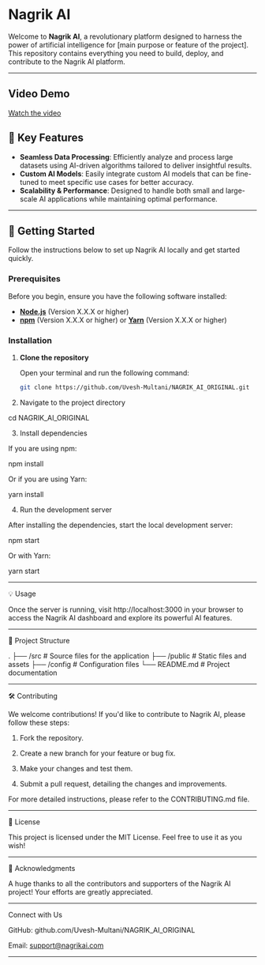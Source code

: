 
# Nagrik AI

Welcome to **Nagrik AI**, a revolutionary platform designed to harness the power of artificial intelligence for [main purpose or feature of the project]. This repository contains everything you need to build, deploy, and contribute to the Nagrik AI platform.

---
## Video Demo

[Watch the video](https://github.com/Uvesh-Multani/Nagrik_AI/raw/main/video.mp4)



## 🌟 Key Features

- **Seamless Data Processing**: Efficiently analyze and process large datasets using AI-driven algorithms tailored to deliver insightful results.
- **Custom AI Models**: Easily integrate custom AI models that can be fine-tuned to meet specific use cases for better accuracy.
- **Scalability & Performance**: Designed to handle both small and large-scale AI applications while maintaining optimal performance.

---

## 🚀 Getting Started

Follow the instructions below to set up Nagrik AI locally and get started quickly.

### Prerequisites

Before you begin, ensure you have the following software installed:

- **[Node.js](https://nodejs.org/)** (Version X.X.X or higher)
- **[npm](https://www.npmjs.com/)** (Version X.X.X or higher) or **[Yarn](https://yarnpkg.com/)** (Version X.X.X or higher)

### Installation

1. **Clone the repository**

   Open your terminal and run the following command:

   ```bash
   git clone https://github.com/Uvesh-Multani/NAGRIK_AI_ORIGINAL.git

2. Navigate to the project directory

cd NAGRIK_AI_ORIGINAL


3. Install dependencies

If you are using npm:

npm install

Or if you are using Yarn:

yarn install


4. Run the development server

After installing the dependencies, start the local development server:

npm start

Or with Yarn:

yarn start




---

💡 Usage

Once the server is running, visit http://localhost:3000 in your browser to access the Nagrik AI dashboard and explore its powerful AI features.


---

📂 Project Structure

.
├── /src          # Source files for the application
├── /public       # Static files and assets
├── /config       # Configuration files
└── README.md     # Project documentation


---

🛠️ Contributing

We welcome contributions! If you'd like to contribute to Nagrik AI, please follow these steps:

1. Fork the repository.


2. Create a new branch for your feature or bug fix.


3. Make your changes and test them.


4. Submit a pull request, detailing the changes and improvements.



For more detailed instructions, please refer to the CONTRIBUTING.md file.


---

📄 License

This project is licensed under the MIT License. Feel free to use it as you wish!


---

🙌 Acknowledgments

A huge thanks to all the contributors and supporters of the Nagrik AI project! Your efforts are greatly appreciated.


---

Connect with Us

GitHub: github.com/Uvesh-Multani/NAGRIK_AI_ORIGINAL

Email: support@nagrikai.com



---


